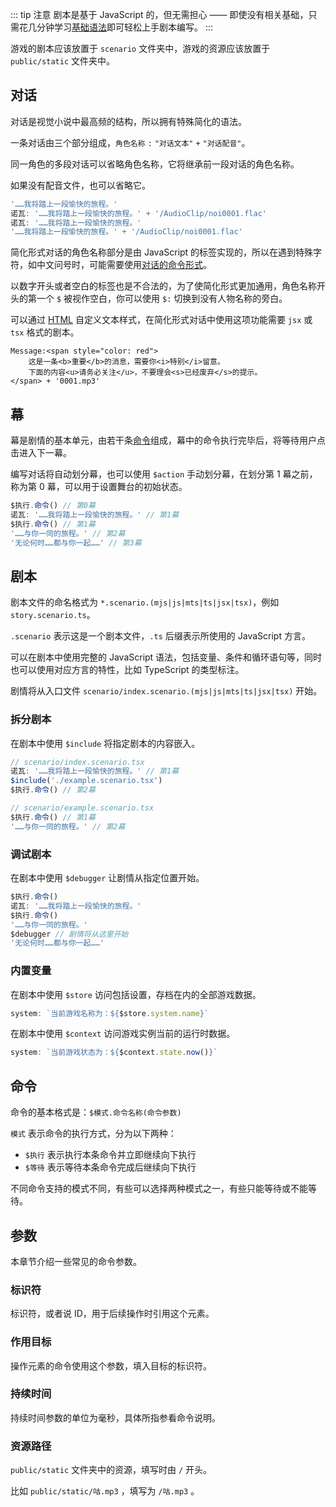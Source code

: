 ::: tip 注意
剧本是基于 JavaScript 的，但无需担心 —— 即使没有相关基础，只需花几分钟学习[基础语法](#javascript)即可轻松上手剧本编写。
:::

游戏的剧本应该放置于 `scenario` 文件夹中，游戏的资源应该放置于 `public/static` 文件夹中。

## 对话

对话是视觉小说中最高频的结构，所以拥有特殊简化的语法。

一条对话由三个部分组成，`角色名称` `:` `"对话文本"` `+` `"对话配音"`。

同一角色的多段对话可以省略角色名称，它将继承前一段对话的角色名称。

如果没有配音文件，也可以省略它。

```ts
'……我将踏上一段愉快的旅程。'
诺瓦: '……我将踏上一段愉快的旅程。' + '/AudioClip/noi0001.flac'
诺瓦: '……我将踏上一段愉快的旅程。'
'……我将踏上一段愉快的旅程。' + '/AudioClip/noi0001.flac'
```

简化形式对话的角色名称部分是由 JavaScript 的标签实现的，所以在遇到特殊字符，如中文问号时，可能需要使用[对话的命令形式](#对话-2)。

以数字开头或者空白的标签也是不合法的，为了使简化形式更加通用，角色名称开头的第一个 `$` 被视作空白，你可以使用 `$:` 切换到没有人物名称的旁白。

可以通过 [HTML](#html) 自定义文本样式，在简化形式对话中使用这项功能需要 `jsx` 或 `tsx` 格式的剧本。

```tsx
Message:<span style="color: red">
    这是一条<b>重要</b>的消息，需要你<i>特别</i>留意。
    下面的内容<u>请务必关注</u>，不要理会<s>已经废弃</s>的提示。
</span> + '0001.mp3'
```

## 幕

幕是剧情的基本单元，由若干条[命令](#命令)组成，幕中的命令执行完毕后，将等待用户点击进入下一幕。

编写对话将自动划分幕，也可以使用 `$action` 手动划分幕，在划分第 1 幕之前，称为第 0 幕，可以用于设置舞台的初始状态。

```ts
$执行.命令() // 第0幕
诺瓦: '……我将踏上一段愉快的旅程。' // 第1幕
$执行.命令() // 第1幕
'……与你一同的旅程。' // 第2幕
'无论何时……都与你一起……' // 第3幕
```

## 剧本

剧本文件的命名格式为 `*.scenario.(mjs|js|mts|ts|jsx|tsx)`，例如 `story.scenario.ts`。

`.scenario` 表示这是一个剧本文件，`.ts` 后缀表示所使用的 JavaScript 方言。

可以在剧本中使用完整的 JavaScript 语法，包括变量、条件和循环语句等，同时也可以使用对应方言的特性，比如 TypeScript 的类型标注。

剧情将从入口文件 `scenario/index.scenario.(mjs|js|mts|ts|jsx|tsx)` 开始。

### 拆分剧本

在剧本中使用 `$include` 将指定剧本的内容嵌入。

```ts
// scenario/index.scenario.tsx
诺瓦: '……我将踏上一段愉快的旅程。' // 第1幕
$include('./example.scenario.tsx') 
$执行.命令() // 第2幕
```

```ts
// scenario/example.scenario.tsx
$执行.命令() // 第1幕
'……与你一同的旅程。' // 第2幕
```

### 调试剧本

在剧本中使用 `$debugger` 让剧情从指定位置开始。

```ts
$执行.命令()
诺瓦: '……我将踏上一段愉快的旅程。'
$执行.命令()
'……与你一同的旅程。'
$debugger // 剧情将从这里开始
'无论何时……都与你一起……'
```

### 内置变量

在剧本中使用 `$store` 访问包括设置，存档在内的全部游戏数据。

```ts
system: `当前游戏名称为：${$store.system.name}`
```

在剧本中使用 `$context` 访问游戏实例当前的运行时数据。

```ts
system: `当前游戏状态为：${$context.state.now()}`
```

## 命令

命令的基本格式是：`$模式.命令名称(命令参数)`

`模式` 表示命令的执行方式，分为以下两种：

-   `$执行` 表示执行本条命令并立即继续向下执行
-   `$等待` 表示等待本条命令完成后继续向下执行

不同命令支持的模式不同，有些可以选择两种模式之一，有些只能等待或不能等待。

## 参数

本章节介绍一些常见的命令参数。

### 标识符

标识符，或者说 ID，用于后续操作时引用这个元素。

### 作用目标

操作元素的命令使用这个参数，填入目标的标识符。

### 持续时间

持续时间参数的单位为毫秒，具体所指参看命令说明。

### 资源路径

`public/static` 文件夹中的资源，填写时由 `/` 开头。

比如 `public/static/咕.mp3` ，填写为 `/咕.mp3` 。
